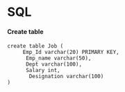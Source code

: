 # SQL

#### Create table 
    create table Job (
         Emp_Id varchar(20) PRIMARY KEY,
          Emp_name varchar(50), 
          Dept varchar(100), 
          Salary int,
           Designation varchar(100)
    )
